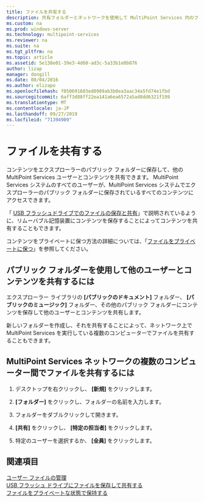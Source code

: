 ```yaml
---
title: ファイルを共有する
description: 共有フォルダーとネットワークを使用して MultiPoint Services 内のファイルを共有する方法について説明します。
ms.custom: na
ms.prod: windows-server
ms.technology: multipoint-services
ms.reviewer: na
ms.suite: na
ms.tgt_pltfrm: na
ms.topic: article
ms.assetid: 5e138e01-39e3-4d60-ad3c-5a33b1e0b076
author: lizap
manager: dongill
ms.date: 08/04/2016
ms.author: elizapo
ms.openlocfilehash: f050691603ed0989ab3b0ea3aac34a5fd74e1fbd
ms.sourcegitcommit: 6aff3d88ff22ea141a6ea6572a5ad8dd6321f199
ms.translationtype: MT
ms.contentlocale: ja-JP
ms.lasthandoff: 09/27/2019
ms.locfileid: "71394989"
---
```

# <a name="share-files"></a>ファイルを共有する
コンテンツをエクスプローラーのパブリック フォルダーに保存して、他の MultiPoint Services ユーザーとコンテンツを共有できます。 MultiPoint Services システムのすべてのユーザーが、MultiPoint Services システムでエクスプローラーのパブリック フォルダーに保存されているすべてのコンテンツにアクセスできます。  
  
「 [USB フラッシュドライブでのファイルの保存と共有](Save-and-Share-Files-on-a-USB-Flash-Drive.md)」で説明されているように、リムーバブル記憶装置にコンテンツを保存することによってコンテンツを共有することもできます。  
  
コンテンツをプライベートに保つ方法の詳細については、「[ファイルをプライベートに保つ](Keep-Files-Private.md)」を参照してください。  
  
## <a name="to-share-content-with-other-users-by-using-public-folders"></a>パブリック フォルダーを使用して他のユーザーとコンテンツを共有するには  
  
エクスプローラー ライブラリの **[パブリックのドキュメント]** フォルダー、 **[パブリックのミュージック]** フォルダー、その他のパブリック フォルダーにコンテンツを保存して他のユーザーとコンテンツを共有します。 
  
新しいフォルダーを作成し、それを共有することによって、ネットワーク上で MultiPoint Services を実行している複数のコンピューターでファイルを共有することもできます。  
  
## <a name="to-share-files-across-multiple-computers-in-a-multipoint-services-network"></a>MultiPoint Services ネットワークの複数のコンピューター間でファイルを共有するには  
  
1.  デスクトップを右クリックし、 **[新規]** をクリックします。  
  
2.  **[フォルダー]** をクリックし、フォルダーの名前を入力します。  
  
3.  フォルダーをダブルクリックして開きます。  
  
4.  **[共有]** をクリックし、 **[特定の担当者]** をクリックします。  
  
5.  特定のユーザーを選択するか、 **[全員]** をクリックします。  
  
## <a name="see-also"></a>関連項目  
[ユーザー ファイルの管理](Manage-User-Files.md)  
[USB フラッシュ ドライブにファイルを保存して共有する](Save-and-Share-Files-on-a-USB-Flash-Drive.md)  
[ファイルをプライベートな状態で保持する](Keep-Files-Private.md) 